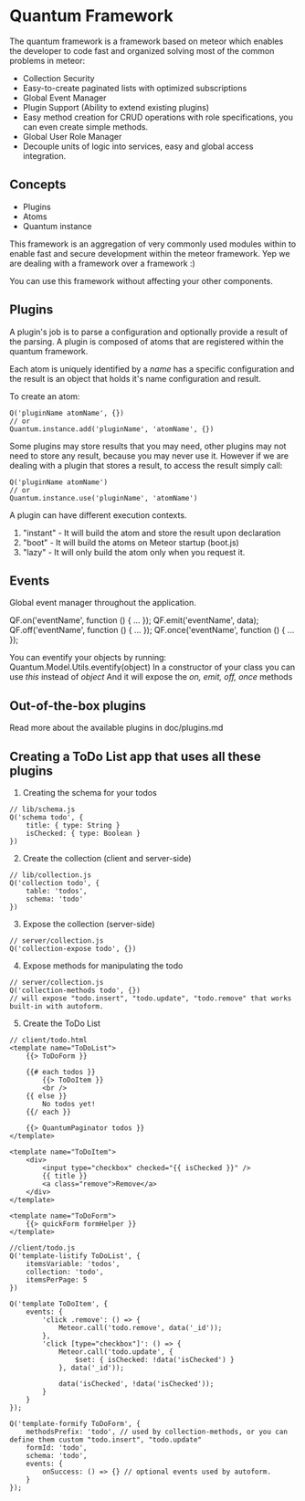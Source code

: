 Quantum Framework
==============================================

The quantum framework is a framework based on meteor which enables the developer
to code fast and organized solving most of the common problems in meteor:

- Collection Security
- Easy-to-create paginated lists with optimized subscriptions
- Global Event Manager
- Plugin Support (Ability to extend existing plugins)
- Easy method creation for CRUD operations with role specifications, you can even create simple methods.
- Global User Role Manager
- Decouple units of logic into services, easy and global access integration.

Concepts
-----------------------

- Plugins
- Atoms
- Quantum instance

This framework is an aggregation of very commonly used modules within to enable fast and secure development
within the meteor framework. Yep we are dealing with a framework over a framework :)

You can use this framework without affecting your other components.

Plugins
---------------------------

A plugin's job is to parse a configuration and optionally provide a result of the parsing.
A plugin is composed of atoms that are registered within the quantum framework.

Each atom is uniquely identified by a *name* has a specific configuration and the result is an object
that holds it's name configuration and result.

To create an atom:
```
Q('pluginName atomName', {})
// or
Quantum.instance.add('pluginName', 'atomName', {})
```

Some plugins may store results that you may need, other plugins may not need to store any result, because you may never use it.
However if we are dealing with a plugin that stores a result, to access the result simply call:

```
Q('pluginName atomName') 
// or
Quantum.instance.use('pluginName', 'atomName')
```

A plugin can have different execution contexts. 
1. "instant" - It will build the atom and store the result upon declaration
2. "boot" - It will build the atoms on Meteor startup (boot.js)
3. "lazy" - It will only build the atom only when you request it.


Events
--------------------------
Global event manager throughout the application.

QF.on('eventName', function () { ... });
QF.emit('eventName', data);
QF.off('eventName', function () { ... });
QF.once('eventName', function () { ... });

You can eventify your objects by running: Quantum.Model.Utils.eventify(object)
In a constructor of your class you can use *this* instead of *object*
And it will expose the *on, emit, off, once* methods

Out-of-the-box plugins
-------------------------------

Read more about the available plugins in doc/plugins.md

Creating a ToDo List app that uses all these plugins
-------------------------------

1. Creating the schema for your todos

```
// lib/schema.js
Q('schema todo', {
    title: { type: String }
    isChecked: { type: Boolean }
})
```

2. Create the collection (client and server-side)
```
// lib/collection.js
Q('collection todo', {
    table: 'todos',
    schema: 'todo'
})
```

3. Expose the collection (server-side)
```
// server/collection.js
Q('collection-expose todo', {})
```

4. Expose methods for manipulating the todo
```
// server/collection.js
Q('collection-methods todo', {})
// will expose "todo.insert", "todo.update", "todo.remove" that works built-in with autoform.
```

5. Create the ToDo List
```
// client/todo.html
<template name="ToDoList">
    {{> ToDoForm }}
    
    {{# each todos }}
        {{> ToDoItem }}
        <br />
    {{ else }}
        No todos yet!
    {{/ each }}
    
    {{> QuantumPaginator todos }}
</template>

<template name="ToDoItem">
    <div>
        <input type="checkbox" checked="{{ isChecked }}" /> 
        {{ title }}
        <a class="remove">Remove</a>
    </div>
</template>

<template name="ToDoForm">
    {{> quickForm formHelper }}
</template>
```

```
//client/todo.js
Q('template-listify ToDoList', {
    itemsVariable: 'todos', 
    collection: 'todo', 
    itemsPerPage: 5
})

Q('template ToDoItem', {
    events: {
        'click .remove': () => {
            Meteor.call('todo.remove', data('_id'));
        },
        'click [type="checkbox"]': () => {
            Meteor.call('todo.update', {
                $set: { isChecked: !data('isChecked') }
            }, data('_id'));

            data('isChecked', !data('isChecked'));
        }
    }
});

Q('template-formify ToDoForm', {
    methodsPrefix: 'todo', // used by collection-methods, or you can define them custom "todo.insert", "todo.update"
    formId: 'todo',
    schema: 'todo',
    events: {
        onSuccess: () => {} // optional events used by autoform.
    }
});
```




